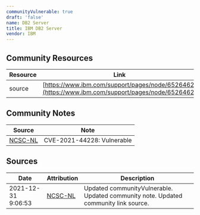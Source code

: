 ```yaml
---
communityVulnerable: true
draft: 'false'
name: DB2 Server
title: IBM DB2 Server
vendor: IBM
---
```



## Community Resources
| Resource | Link |
| --- | --- |
| source | [https://www.ibm.com/support/pages/node/6526462](https://www.ibm.com/support/pages/node/6526462) |

## Community Notes
| Source | Note |
| --- | --- |
| [NCSC-NL](https://github.com/NCSC-NL/log4shell/blob/main/software/README.md) | CVE-2021-44228: Vulnerable </ul> |

## Sources
| Date | Attribution | Description |
| --- | --- | --- |
| 2021-12-31 9:06:53 | [NCSC-NL](https://github.com/NCSC-NL/log4shell/blob/main/software/README.md) | Updated communityVulnerable. Updated community note. Updated community link source.  |
